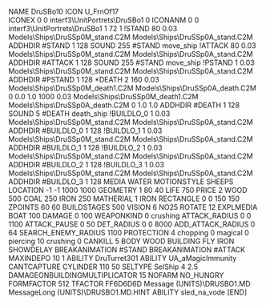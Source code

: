NAME DruSBo10
ICON U_FrnOf17      
ICONEX 0 0 interf3\UnitPortrets\DruSBo1 0
ICONANM 0 0 interf3\UnitPortrets\DruSBo1 1 72 1
!STAND   80 0.03   Models\Ships\DruSSp0M_stand.C2M Models\Ships\DruSSp0A_stand.C2M
ADDHDIR #STAND 1 128
SOUND 255 #STAND move_ship
!ATTACK   80 0.03  Models\Ships\DruSSp0M_stand.C2M Models\Ships\DruSSp0A_stand.C2M
ADDHDIR #ATTACK 1 128
SOUND 255 #STAND move_ship
!PSTAND   1 0.03   Models\Ships\DruSSp0M_stand.C2M Models\Ships\DruSSp0A_stand.C2M
ADDHDIR #PSTAND 1 128
*DEATH  2 160 0.03  Models\Ships\DruSSp0M_death1.C2M Models\Ships\DruSSp0A_death.C2M 0 0.0 1.0 1000 0.03  Models\Ships\DruSSp0M_death1.C2M Models\Ships\DruSSp0A_death.C2M 0 1.0 1.0 
ADDHDIR #DEATH 1 128 
SOUND 5 #DEATH death_ship
!BUILDLO_0 1 0.03   Models\Ships\DruSSp0M_stand.C2M Models\Ships\DruSSp0A_stand.C2M
ADDHDIR #BUILDLO_0 1 128
!BUILDLO_1 1 0.03   Models\Ships\DruSSp0M_stand.C2M Models\Ships\DruSSp0A_stand.C2M
ADDHDIR #BUILDLO_1 1 128
!BUILDLO_2 1 0.03   Models\Ships\DruSSp0M_stand.C2M Models\Ships\DruSSp0A_stand.C2M
ADDHDIR #BUILDLO_2 1 128
!BUILDLO_3 1 0.03   Models\Ships\DruSSp0M_stand.C2M Models\Ships\DruSSp0A_stand.C2M
ADDHDIR #BUILDLO_3 1 128
MEDIA WATER
MOTIONSTYLE SHEEPS
LOCATION -1 -1 1000 1000
GEOMETRY 1 80 40
LIFE     750
PRICE 2 WOOD 500 COAL 250 IRON 250
MATHERIAL 1 IRON
RECTANGLE 0 0 150 150
ZPOINTS   60 60
BUILDSTAGES 500
VISION 6
NO25
ROTATE 12
EXPLMEDIA BOAT 100
DAMAGE   0 100
WEAPONKIND 0 crushing
ATTACK_RADIUS 0 0 1100
ATTACK_PAUSE 0 50
DET_RADIUS 0 0 8000
ADD_ATTACK_RADIUS 0 64
SEARCH_ENEMY_RADIUS 1100
PROTECTION 4 chopping 0 magical 0 piercing 10 crushing 0
CANKILL   5 BODY WOOD BUILDING FLY IRON
SHOWDELAY
BREAKANIMATION #STAND
BREAKANIMATION #ATTACK
MAXINDEPO 10 1
ABILITY DruTurret301
ABILITY	UA_aMagicImmunity
CANTCAPTURE
CYLINDER 110 50
SELTYPE SelShip 4 2.5
DAMAGEONBUILDINGMULTIPLICATOR 15
NOFARM
NO_HUNGRY
FORMFACTOR 512
TFACTOR FF6D6D6D
Message (UNITS)\DRUSBO1.MD
MessageLong (UNITS)\DRUSBO1.MD.HINT
ABILITY sled_na_vode
[END]
